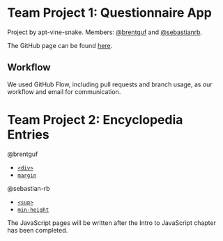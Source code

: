 # Team Project 1: Questionnaire App

Project by apt-vine-snake. Members: [@brentguf](https://github.com/brentguf) and [@sebastianrb](https://github.com/sebastianrb).

The GitHub page can be found [here](http://brentguf.github.io/questionnaire-app/).

## Workflow

We used GitHub Flow, including pull requests and branch usage, as our workflow and email for communication. 

# Team Project 2: Encyclopedia Entries

@brentguf

* [`<div>`]()
* [`margin`]()

@sebastian-rb

* [`<sup>`]()
* [`min-height`]()

The JavaScript pages will be written after the Intro to JavaScript chapter has been completed.
